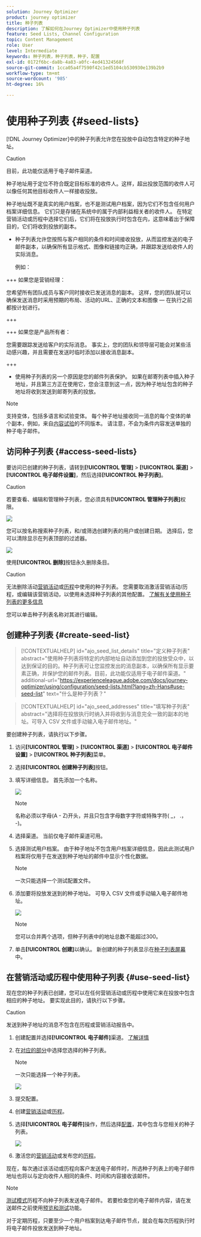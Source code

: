 ```yaml
---
solution: Journey Optimizer
product: journey optimizer
title: 种子列表
description: 了解如何在Journey Optimizer中使用种子列表
feature: Seed Lists, Channel Configuration
topic: Content Management
role: User
level: Intermediate
keywords: 种子列表，种子列表，种子，配置
exl-id: 0172f6bc-da8b-4a83-a0fc-4ed41324568f
source-git-commit: 1cca05a4f7590f42c1ed5104cb530930e139b2b9
workflow-type: tm+mt
source-wordcount: '985'
ht-degree: 16%

---
```


# 使用种子列表 {#seed-lists}

[!DNL Journey Optimizer]中的种子列表允许您在投放中自动包含特定的种子地址。

>[!CAUTION]
>
>目前，此功能仅适用于电子邮件渠道。

种子地址用于定位不符合既定目标标准的收件人。这样，超出投放范围的收件人可以像任何其他目标收件人一样接收投放。

种子地址既不是真实的用户档案，也不是测试用户档案，因为它们不包含任何用户档案详细信息。 它们只是存储在系统中的属于内部利益相关者的收件人。 在特定营销活动或历程中选择它们后，它们将在投放执行时包含在内，这意味着出于保障目的，它们将收到投放的副本。

* 种子列表允许您按照与客户相同的条件和时间接收投放，从而监控发送的电子邮件副本，以确保所有显示格式、图像和链接均正确，并跟踪发送给收件人的实际消息。

  例如：

+++ 如果您是营销经理：

  您希望所有团队成员与客户同时接收已发送消息的副本。 这样，您的团队就可以确保发送消息时采用预期的布局、活动的URL、正确的文本和图像 — 在执行之前都按计划进行。

+++

+++ 如果您是产品所有者：

  您需要跟踪发送给客户的实际消息。 事实上，您的团队和领导层可能会对某些活动感兴趣，并且需要在发送时临时添加以接收消息副本。

+++

* 使用种子列表的另一个原因是您的邮件列表保护。 如果在邮寄列表中插入种子地址，并且第三方正在使用它，您会注意到这一点，因为种子地址包含的种子地址将收到发送到邮寄列表的投放。

>[!NOTE]
>
>支持变体，包括多语言和试验变体。 每个种子地址接收同一消息的每个变体的单个副本，例如，来自[内容试验](../content-management/get-started-experiment.md)的不同版本。 请注意，不会为条件内容发送单独的种子电子邮件。

## 访问种子列表 {#access-seed-lists}

要访问已创建的种子列表，请转到&#x200B;**[!UICONTROL 管理]** > **[!UICONTROL 渠道]** > **[!UICONTROL 电子邮件设置]**，然后选择&#x200B;**[!UICONTROL 种子列表]**。

<!--
>[!CAUTION]
>
>Permissions to view, export and manage the seed lists are restricted to [Journey Administrators](../administration/ootb-product-profiles.md#journey-administrator). Learn more about managing [!DNL Journey Optimizer] users' access rights in [this section](../administration/permissions-overview.md).-->

>[!CAUTION]
>
>若要查看、编辑和管理种子列表，您必须具有&#x200B;**[!UICONTROL 管理种子列表]**&#x200B;权限。

![](assets/seed-list-access.png)

您可以按名称搜索种子列表，和/或筛选创建列表的用户或创建日期。 选择后，您可以清除显示在列表顶部的过滤器。

![](assets/seed-list-filtering.png)

使用&#x200B;**[!UICONTROL 删除]**&#x200B;按钮永久删除条目。

>[!CAUTION]
>
>无法删除活动[营销活动](../campaigns/review-activate-campaign.md)或[历程](../building-journeys/publishing-the-journey.md)中使用的种子列表。 您需要取消激活营销活动/历程，或编辑该营销活动，以使用未选择种子列表的其他配置。 [了解有关使用种子列表的更多信息](#use-seed-list)

您可以单击种子列表名称对其进行编辑。<!--Use the **[!UICONTROL Edit]** button to edit a seed list.-->

## 创建种子列表 {#create-seed-list}

>[!CONTEXTUALHELP]
>id="ajo_seed_list_details"
>title="定义种子列表"
>abstract="使用种子列表将特定的内部地址自动添加到您的投放受众中，以达到保证的目的。种子列表可让您监控发出的消息副本，以确保所有显示要素正确，并保护您的邮件列表。目前，此功能仅适用于电子邮件渠道。"
>additional-url="https://experienceleague.adobe.com/docs/journey-optimizer/using/configuration/seed-lists.html?lang=zh-Hans#use-seed-list" text="什么是种子列表？"

>[!CONTEXTUALHELP]
>id="ajo_seed_addresses"
>title="填写种子列表"
>abstract="选择将在投放执行时纳入并将收到与消息完全一致的副本的地址。可导入 CSV 文件或手动输入电子邮件地址。"

要创建种子列表，请执行以下步骤。

1. 访问&#x200B;**[!UICONTROL 管理]** > **[!UICONTROL 渠道]** > **[!UICONTROL 电子邮件设置]** > **[!UICONTROL 种子列表]**&#x200B;菜单。

1. 选择&#x200B;**[!UICONTROL 创建种子列表]**&#x200B;按钮。

   <!--![](assets/seed-list-create-button.png)-->

1. 填写详细信息。 首先添加一个名称。

   ![](assets/seed-list-details.png)

   >[!NOTE]
   >
   >名称必须以字母(A - Z)开头，并且只包含字母数字字符或特殊字符( _， .， -)。

1. 选择渠道。 当前仅电子邮件渠道可用。

1. 选择测试用户档案。 由于种子地址不包含用户档案详细信息，因此此测试用户档案将仅用于在发送到种子地址的邮件中显示个性化数据。

   >[!NOTE]
   >
   >一次只能选择一个测试配置文件。

1. 添加要将投放发送到的种子地址。 可导入 CSV 文件或手动输入电子邮件地址。

   ![](assets/seed-list-email-addresses.png)

   >[!NOTE]
   >
   >您可以合并两个选项，但种子列表中的地址总数不能超过300。

1. 单击&#x200B;**[!UICONTROL 创建]**&#x200B;以确认。 新创建的种子列表显示在[种子列表屏幕](#access-seed-lists)中。

## 在营销活动或历程中使用种子列表 {#use-seed-list}

现在您的种子列表已创建，您可以在任何营销活动或历程中使用它来在投放中包含相应的种子地址。 要实现此目的，请执行以下步骤。

>[!CAUTION]
>
>发送到种子地址的消息不包含在历程或营销活动报告中。

1. 创建配置并选择&#x200B;**[!UICONTROL 电子邮件]**&#x200B;渠道。 [了解详情](../email/email-settings.md)

1. 在[对应的部分](../email/email-settings.md#seed-list)中选择您选择的种子列表。

   >[!NOTE]
   >
   >一次只能选择一个种子列表。

   ![](assets/seed-list-surface.png)

1. 提交配置。

1. 创建[营销活动](../campaigns/create-campaign.md)或[历程](../building-journeys/journey-gs.md)。

1. 选择&#x200B;**[!UICONTROL 电子邮件]**&#x200B;操作，然后选择[配置](channel-surfaces.md)，其中包含与您相关的种子列表。

   ![](assets/seed-list-campaign-email.png)

1. 激活您的[营销活动](../campaigns/review-activate-campaign.md)或发布您的[历程](../building-journeys/publishing-the-journey.md)。

现在，每次通过该活动或历程向客户发送电子邮件时，所选种子列表上的电子邮件地址也将以与定向收件人相同的条件、时间和内容接收该邮件。

>[!NOTE]
>
>[测试模式](../building-journeys/testing-the-journey.md)历程不向种子列表发送电子邮件。 若要检查您的电子邮件内容，请在发送邮件之前使用[预览和测试](../content-management/preview-test.md)功能。
>
>对于定期历程，只要至少一个用户档案到达电子邮件节点，就会在每次历程执行时将电子邮件投放发送到种子地址。
